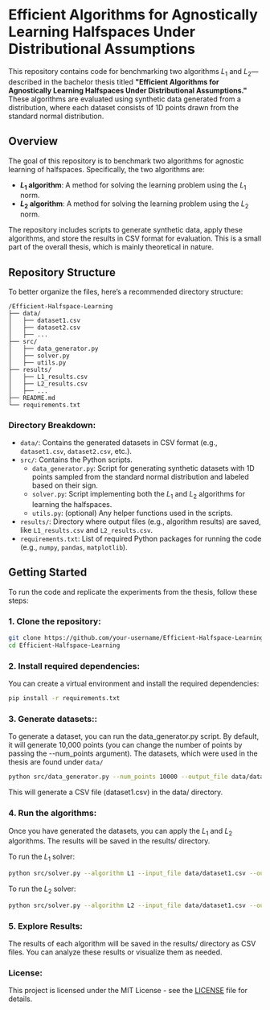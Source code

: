 # Efficient Algorithms for Agnostically Learning Halfspaces Under Distributional Assumptions

This repository contains code for benchmarking two algorithms $L_1$ and $L_2$—described in the bachelor thesis titled **"Efficient Algorithms for Agnostically Learning Halfspaces Under Distributional Assumptions."** These algorithms are evaluated using synthetic data generated from a distribution, where each dataset consists of 1D points drawn from the standard normal distribution.

## Overview

The goal of this repository is to benchmark two algorithms for agnostic learning of halfspaces. Specifically, the two algorithms are:

- **$L_1$ algorithm**: A method for solving the learning problem using the $L_1$ norm.
- **$L_2$ algorithm**: A method for solving the learning problem using the $L_2$ norm.

The repository includes scripts to generate synthetic data, apply these algorithms, and store the results in CSV format for evaluation. This is a small part of the overall thesis, which is mainly theoretical in nature.

## Repository Structure

To better organize the files, here’s a recommended directory structure:
```
/Efficient-Halfspace-Learning
├── data/
│   ├── dataset1.csv
│   ├── dataset2.csv
│   ├── ...
├── src/
│   ├── data_generator.py
│   ├── solver.py
│   ├── utils.py
├── results/
│   ├── L1_results.csv
│   ├── L2_results.csv
│   ├── ...
├── README.md
└── requirements.txt
```

### Directory Breakdown:

- `data/`: Contains the generated datasets in CSV format (e.g., `dataset1.csv`, `dataset2.csv`, etc.).
- `src/`: Contains the Python scripts.
  - `data_generator.py`: Script for generating synthetic datasets with 1D points sampled from the standard normal distribution and labeled based on their sign.
  - `solver.py`: Script implementing both the $L_1$ and $L_2$ algorithms for learning the halfspaces.
  - `utils.py`: (optional) Any helper functions used in the scripts.
- `results/`: Directory where output files (e.g., algorithm results) are saved, like `L1_results.csv` and `L2_results.csv`.
- `requirements.txt`: List of required Python packages for running the code (e.g., `numpy`, `pandas`, `matplotlib`).

## Getting Started

To run the code and replicate the experiments from the thesis, follow these steps:

### 1. Clone the repository:

```bash
git clone https://github.com/your-username/Efficient-Halfspace-Learning.git
cd Efficient-Halfspace-Learning
```

### 2. Install required dependencies:

You can create a virtual environment and install the required dependencies:

```bash
pip install -r requirements.txt
```

### 3. Generate datasets::

To generate a dataset, you can run the data_generator.py script. By default, it will generate 10,000 points (you can change the number of points by passing the --num_points argument).
The datasets, which were used in the thesis are found under `data/`

```bash
python src/data_generator.py --num_points 10000 --output_file data/dataset1.csv
```
This will generate a CSV file (dataset1.csv) in the data/ directory.

### 4. Run the algorithms:

Once you have generated the datasets, you can apply the $L_1$ and $L_2$ algorithms. The results will be saved in the results/ directory.

To run the $L_1$ solver:
```bash
python src/solver.py --algorithm L1 --input_file data/dataset1.csv --output_file results/L1_results.csv
```

To run the $L_2$ solver:
```bash
python src/solver.py --algorithm L2 --input_file data/dataset1.csv --output_file results/L2_results.csv
```

### 5. Explore Results:

The results of each algorithm will be saved in the results/ directory as CSV files. You can analyze these results or visualize them as needed.

### License:

This project is licensed under the MIT License - see the [LICENSE](LICENSE) file for details.
